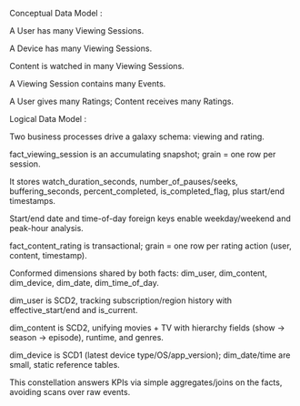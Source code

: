 Conceptual Data Model :


A User has many Viewing Sessions.

A Device has many Viewing Sessions.

Content is watched in many Viewing Sessions.

A Viewing Session contains many Events.

A User gives many Ratings; Content receives many Ratings.


Logical Data Model :


Two business processes drive a galaxy schema: viewing and rating.

fact_viewing_session is an accumulating snapshot; grain = one row per session.

It stores watch_duration_seconds, number_of_pauses/seeks, buffering_seconds, percent_completed, is_completed_flag, plus start/end timestamps.

Start/end date and time-of-day foreign keys enable weekday/weekend and peak-hour analysis.

fact_content_rating is transactional; grain = one row per rating action (user, content, timestamp).

Conformed dimensions shared by both facts: dim_user, dim_content, dim_device, dim_date, dim_time_of_day.

dim_user is SCD2, tracking subscription/region history with effective_start/end and is_current.

dim_content is SCD2, unifying movies + TV with hierarchy fields (show → season → episode), runtime, and genres.

dim_device is SCD1 (latest device type/OS/app_version); dim_date/time are small, static reference tables.

This constellation answers KPIs via simple aggregates/joins on the facts, avoiding scans over raw events.

